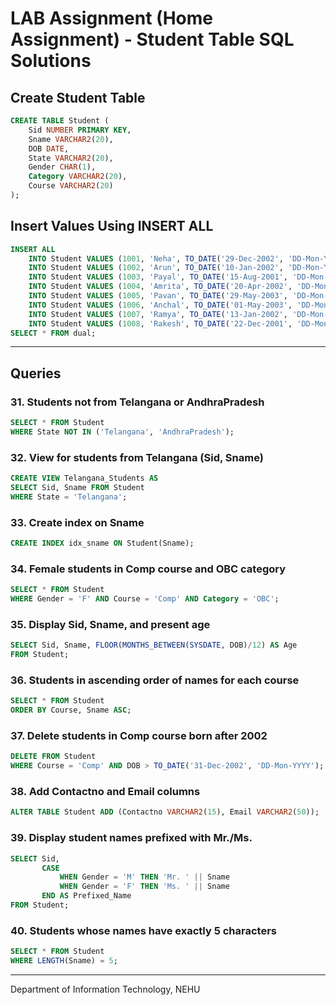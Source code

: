 
# LAB Assignment (Home Assignment) - Student Table SQL Solutions

## Create Student Table

```sql
CREATE TABLE Student (
    Sid NUMBER PRIMARY KEY,
    Sname VARCHAR2(20),
    DOB DATE,
    State VARCHAR2(20),
    Gender CHAR(1),
    Category VARCHAR2(20),
    Course VARCHAR2(20)
);
```

## Insert Values Using INSERT ALL

```sql
INSERT ALL
    INTO Student VALUES (1001, 'Neha', TO_DATE('29-Dec-2002', 'DD-Mon-YYYY'), 'Telangana', 'F', 'Gen', 'Comp')
    INTO Student VALUES (1002, 'Arun', TO_DATE('10-Jan-2002', 'DD-Mon-YYYY'), 'Telangana', 'M', 'OBC', 'Honors')
    INTO Student VALUES (1003, 'Payal', TO_DATE('15-Aug-2001', 'DD-Mon-YYYY'), 'Maharashtra', 'F', 'Gen', 'Appl')
    INTO Student VALUES (1004, 'Amrita', TO_DATE('20-Apr-2002', 'DD-Mon-YYYY'), 'Karnataka', 'F', 'OBC', 'Honors')
    INTO Student VALUES (1005, 'Pavan', TO_DATE('29-May-2003', 'DD-Mon-YYYY'), 'AndhraPradesh', 'M', 'ExServicemen', 'Comp')
    INTO Student VALUES (1006, 'Anchal', TO_DATE('01-May-2003', 'DD-Mon-YYYY'), 'Gujarat', 'F', 'OBC', 'Comp')
    INTO Student VALUES (1007, 'Ramya', TO_DATE('13-Jan-2002', 'DD-Mon-YYYY'), 'Telangana', 'F', 'Gen', 'Appl')
    INTO Student VALUES (1008, 'Rakesh', TO_DATE('22-Dec-2001', 'DD-Mon-YYYY'), 'AndhraPradesh', 'M', 'Sports', 'Comp')
SELECT * FROM dual;
```

---

## Queries

### 31. Students not from Telangana or AndhraPradesh

```sql
SELECT * FROM Student
WHERE State NOT IN ('Telangana', 'AndhraPradesh');
```

### 32. View for students from Telangana (Sid, Sname)

```sql
CREATE VIEW Telangana_Students AS
SELECT Sid, Sname FROM Student
WHERE State = 'Telangana';
```

### 33. Create index on Sname

```sql
CREATE INDEX idx_sname ON Student(Sname);
```

### 34. Female students in Comp course and OBC category

```sql
SELECT * FROM Student
WHERE Gender = 'F' AND Course = 'Comp' AND Category = 'OBC';
```

### 35. Display Sid, Sname, and present age

```sql
SELECT Sid, Sname, FLOOR(MONTHS_BETWEEN(SYSDATE, DOB)/12) AS Age
FROM Student;
```

### 36. Students in ascending order of names for each course

```sql
SELECT * FROM Student
ORDER BY Course, Sname ASC;
```

### 37. Delete students in Comp course born after 2002

```sql
DELETE FROM Student
WHERE Course = 'Comp' AND DOB > TO_DATE('31-Dec-2002', 'DD-Mon-YYYY');
```

### 38. Add Contactno and Email columns

```sql
ALTER TABLE Student ADD (Contactno VARCHAR2(15), Email VARCHAR2(50));
```

### 39. Display student names prefixed with Mr./Ms.

```sql
SELECT Sid,
       CASE 
           WHEN Gender = 'M' THEN 'Mr. ' || Sname
           WHEN Gender = 'F' THEN 'Ms. ' || Sname
       END AS Prefixed_Name
FROM Student;
```

### 40. Students whose names have exactly 5 characters

```sql
SELECT * FROM Student
WHERE LENGTH(Sname) = 5;
```

---

Department of Information Technology, NEHU
